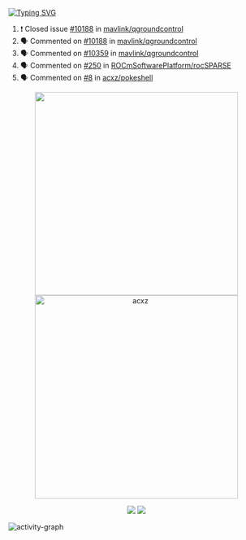 [![Typing SVG](https://readme-typing-svg.herokuapp.com?size=16&color=AFFFA3&multiline=true&height=75&lines=contributing+to+robotics%2Faerospace%2Fml%2Fgpu+software;packaging+it+for+archlinux;ricer)](https://git.io/typing-svg)

<!--START_SECTION:activity-->
1. ❗️ Closed issue [#10188](https://github.com/mavlink/qgroundcontrol/issues/10188) in [mavlink/qgroundcontrol](https://github.com/mavlink/qgroundcontrol)
2. 🗣 Commented on [#10188](https://github.com/mavlink/qgroundcontrol/issues/10188) in [mavlink/qgroundcontrol](https://github.com/mavlink/qgroundcontrol)
3. 🗣 Commented on [#10359](https://github.com/mavlink/qgroundcontrol/issues/10359) in [mavlink/qgroundcontrol](https://github.com/mavlink/qgroundcontrol)
4. 🗣 Commented on [#250](https://github.com/ROCmSoftwarePlatform/rocSPARSE/issues/250) in [ROCmSoftwarePlatform/rocSPARSE](https://github.com/ROCmSoftwarePlatform/rocSPARSE)
5. 🗣 Commented on [#8](https://github.com/acxz/pokeshell/issues/8) in [acxz/pokeshell](https://github.com/acxz/pokeshell)
<!--END_SECTION:activity-->

<p align="center">
  <img width="400em" src=https://github-readme-stats.vercel.app/api?username=acxz&include_all_commits=true&show_icons=true />
  <img width="400em" src="https://github-readme-streak-stats.herokuapp.com/?user=acxz&" alt="acxz" />
</p>

<p align="center">
  <img src=https://github-readme-stats.vercel.app/api/top-langs/?username=acxz&layout=compact />
  <img src=https://github-profile-trophy.vercel.app/?username=acxz&row=2&column=4 />
</p>

![activity-graph](https://activity-graph.herokuapp.com/graph?username=acxz&theme=aqua)
